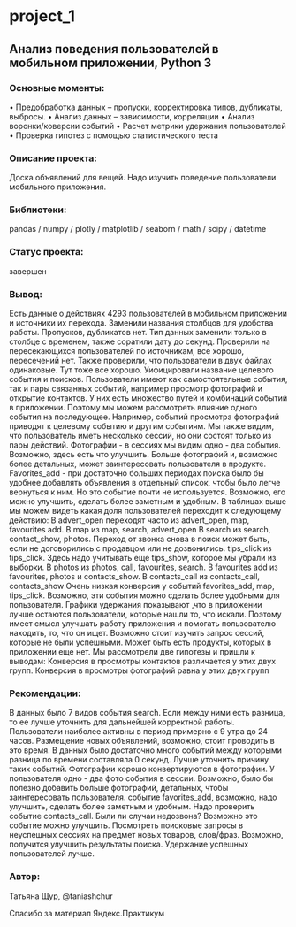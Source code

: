 # project_1
## Анализ поведения пользователей в мобильном приложении, Python 3

### Основные моменты: 
•	Предобработка данных – пропуски, корректировка типов, дубликаты, выбросы.
•	Анализ данных – зависимости, корреляции
•	Анализ воронки/коверсии событий
• Расчет метрики удержания пользователей
•	Проверка гипотез с помощью статистического теста


### Описание проекта:
Доска объявлений для вещей. Надо изучить поведение пользователи мобильного приложения.

### Библиотеки: 
pandas / numpy / plotly / matplotlib / seaborn / math / scipy / datetime

### Cтатус проекта: 
завершен

### Вывод:
Есть данные о действиях 4293 пользователей в мобильном приложении и источники их перехода. Заменили названия столбцов для удобства работы. Пропусков, дубликатов нет. Тип данных заменили только в столбце с временем, также соратили дату до секунд. Проверили на пересекающихся пользователей по источникам, все хорошо, пересечений нет. Также проверили, что пользователи в двух файлах одинаковые. Тут тоже все хорошо. Уифицировали название целевого события и поисков.
Пользователи имеют как самостоятельные события, так и пары связанных событий, например просмотр фотографий и открытие контактов. У них есть множество путей и комбинаций событий в приложении. Поэтому мы можем рассмотреть влияние одного события на последующее. Например, событий просмотра фотографий приводят к целевому событию и другим событиям. Мы также видим, что пользователь иметь несколько сессий, но они состоят только из пары действий.
Фотографии - в сессиях мы видим одно - два события. Возможно, здесь есть что улучшить. Больше фотографий и, возможно более детальных, может заинтересовать пользователя в продукте.
Favorites_add - при достаточно больших периодах поиска было бы удобнее добавлять объявления в отдельный список, чтобы было легче вернуться к ним. Но это событие почти не используется. Возможно, его можно улучшить, сделать более заметным и удобным.
В таблицах выше мы можем видеть какая доля пользователей переходит к следующему действию:
В advert_open переходят часто из advert_open, map, favourites add.
В map из map, search, advert_open
В search из search, contact_show, photos. Переход от звонка снова в поиск может быть, если не договорились с продавцом или не дозвонились.
tips_click из tips_click. Здесь надо учитывать еще tips_show, которое мы убрали из выборки.
В photos из photos, call, favourites, search.
В favourites add из favourites, photos и contacts_show.
В contacts_call из contacts_call, contacts_show
Очень низкая конверсия у событий favorites_add, map, tips_click. Возможно, эти события можно сделать более удобными для пользователя.
Графики удержания показывают ,что в приложении лучше остаются пользователи, которые нашли то, что искали. Поэтому имеет смысл улучшать работу приложения и помогать пользователю находить, то, что он ищет. Возможно стоит изучить запрос сессий, которые не были успешными. Может быть есть продукты, которых в приложении еще нет.
Мы рассмотрели две гипотезы и пришли к выводам:
Конверсия в просмотры контактов различается у этих двух групп.
Конверсия в просмотры фотографий равна у этих двух групп

### Рекомендации:

В данных было 7 видов события search. Если между ними есть разница, то ее лучше уточнить для дальнейшей корректной работы.
Пользователи наиболее активны в период примерно с 9 утра до 24 часов. Размещение новых объявлений, возможно, стоит проводить в это время.
В данных было достаточно много событий между которыми разница по времени составляла 0 секунд. Лучше уточнить причину таких событий.
Фотографии хорошо конвертируются в фотографии. У пользователя одно - два фото события в сессии. Возможно, было бы полезно добавить больше фотографий, детальных, чтобы заинтересовать пользователя.
событие favorites_add, возможно, надо улучшить, сделать более заметным и удобным.
Надо проверить событие contacts_call. Были ли случаи недозвона? Возможно это событие можно улучшить.
Посмотреть поисковые запросы в неуспешных сессиях на предмет новых товаров, слов/фраз. Возможно, получится улучшить результаты поиска. Удержание успешных пользователей лучше.

### Автор: 
Татьяна Щур, @taniashchur

Спасибо за материал Яндекс.Практикум
